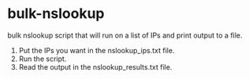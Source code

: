 # bulk-nslookup
bulk nslookup script that will run on a list of IPs and print output to a file.

1. Put the IPs you want in the nslookup_ips.txt file.
2. Run the script.
3. Read the output in the nslookup_results.txt file.
